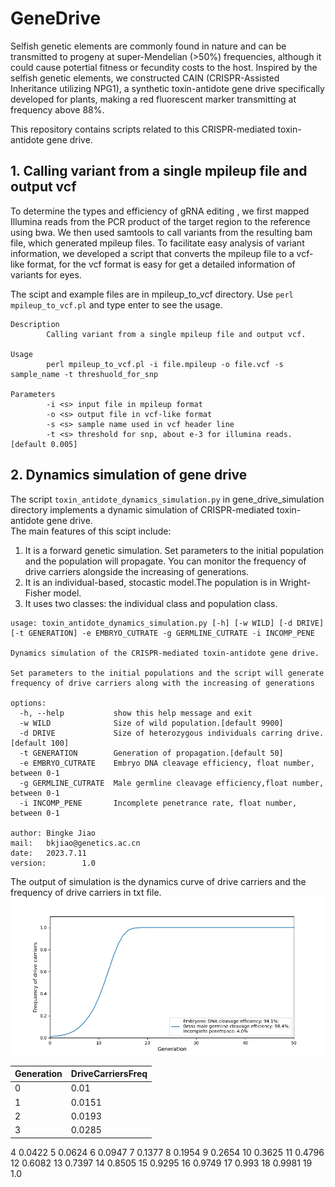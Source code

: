 # GeneDrive
Selfish genetic elements are commonly found in nature and can be transmitted to progeny at super-Mendelian (>50%) frequencies, although it could cause potertial fitness or fecundity costs to the host. Inspired by the selfish genetic elements, we constructed CAIN (CRISPR-Assisted Inheritance utilizing NPG1), a synthetic toxin-antidote gene drive specifically developed for plants, making a red fluorescent marker transmitting at frequency above 88%. 

This repository contains scripts related to this CRISPR-mediated toxin-antidote gene drive.
## 1. Calling variant from a single mpileup file and output vcf
To determine the types and efficiency of gRNA editing , we first mapped Illumina reads from the PCR product of the target region to the reference using bwa. We then used samtools to call variants from the resulting bam file, which generated mpileup files. To facilitate easy analysis of variant information, we developed a script that converts the mpileup file to a vcf-like format, for the vcf format is easy for get a detailed information of variants for eyes.

The scipt and example files are in mpileup_to_vcf directory. Use `perl mpileup_to_vcf.pl` and type enter to see the usage.
```
Description
        Calling variant from a single mpileup file and output vcf.

Usage
        perl mpileup_to_vcf.pl -i file.mpileup -o file.vcf -s sample_name -t threshuold_for_snp

Parameters
        -i <s> input file in mpileup format
        -o <s> output file in vcf-like format
        -s <s> sample name used in vcf header line
        -t <s> threshold for snp, about e-3 for illumina reads.[default 0.005]
```
## 2. Dynamics simulation of gene drive
The script `toxin_antidote_dynamics_simulation.py` in gene_drive_simulation directory implements a dynamic simulation of CRISPR-mediated toxin-antidote gene drive.  
The main features of this scipt include:  
1. It is a forward genetic simulation. Set parameters to the initial population and the population will propagate. You can monitor the frequency of drive carriers alongside the increasing of generations.  
2. It is an individual-based, stocastic model.The population is in Wright-Fisher model.    
3. It uses two classes: the individual class and population class.  
```
usage: toxin_antidote_dynamics_simulation.py [-h] [-w WILD] [-d DRIVE] [-t GENERATION] -e EMBRYO_CUTRATE -g GERMLINE_CUTRATE -i INCOMP_PENE

Dynamics simulation of the CRISPR-mediated toxin-antidote gene drive.

Set parameters to the initial populations and the script will generate frequency of drive carriers along with the increasing of generations

options:
  -h, --help           show this help message and exit
  -w WILD              Size of wild population.[default 9900]
  -d DRIVE             Size of heterozygous individuals carring drive.[default 100]
  -t GENERATION        Generation of propagation.[default 50]
  -e EMBRYO_CUTRATE    Embryo DNA cleavage efficiency, float number, between 0-1
  -g GERMLINE_CUTRATE  Male germline cleavage efficiency,float number, between 0-1
  -i INCOMP_PENE       Incomplete penetrance rate, float number, between 0-1

author: Bingke Jiao
mail:   bkjiao@genetics.ac.cn
date:   2023.7.11
version:        1.0

```
The output of simulation is the dynamics curve of drive carriers and the frequency of drive carriers in txt file.
![gene drive simulation](https://github.com/QianLabWebsite/GeneDrive/blob/main/gene_drive_simulation/drive_carriers_freq.embryoRate0.941_germRate0.984_incompene0.04.png)


|Generation      |DriveCarriersFreq|
|----------------|-----------------|
|0       |0.01|
|1       |0.0151|
|2       |0.0193|
|3       |0.0285|
4       0.0422
5       0.0624
6       0.0947
7       0.1377
8       0.1954
9       0.2654
10      0.3625
11      0.4796
12      0.6082
13      0.7397
14      0.8505
15      0.9295
16      0.9749
17      0.993
18      0.9981
19      1.0

